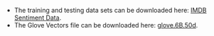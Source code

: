 * The training and testing data sets can be downloaded here: [IMDB Sentiment Data](https://github.com/DataNoob0723/Movie_Data_Analysis/blob/master/imdb_sentiment_data.zip).
* The Glove Vectors file can be downloaded here: [glove.6B.50d](https://github.com/DataNoob0723/deep-learning-ai-hws/blob/master/5%20-%20Sequence%20Models/Week%202/Programming%20Assignments/2%20-%20Emojify/data/glove.6B.50d.txt).
